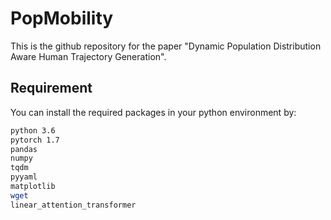 # PopMobility

This is the github repository for the paper "Dynamic Population Distribution Aware Human Trajectory Generation".

## Requirement

You can install the required packages in your python environment by:

```bash
python 3.6
pytorch 1.7
pandas
numpy
tqdm
pyyaml
matplotlib
wget
linear_attention_transformer

